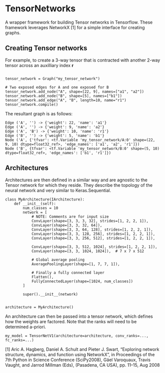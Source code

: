 # TensorNetworks

A wrapper framework for building Tensor networks in Tensorflow.
These framework leverages NetworkX [1] for a simple interface for creating graphs.

## Creating Tensor networks ##

For example, to create a 3-way tensor that is contracted with another 2-way tensor across an auxilliary index **r**
```

tensor_network = Graph("my_tensor_network")

# Two exposed edges for A and one exposed for B
tensor_network.add_node("A", shape=[22, 9], names=["a1", "a2"])
tensor_network.add_node("B", shape=[5], names=["b1"])
tensor_network.add_edge("A", "B", length=10, name="r1")
tensor_network.compile()

```

The resultant graph is as follows:

```
Edge ('A', '') -> {'weight': 22, 'name': 'a1'}
Edge ('A', '') -> {'weight': 9, 'name': 'a2'}
Edge ('A', 'B') -> {'weight': 10, 'name': 'r1'}
Edge ('B', '') -> {'weight': 5, 'name': 'b1'}
Node ('A', {'tfvar': <tf.Variable 'my_tensor_network/A:0' shape=(22, 9, 10) dtype=float32_ref>, 'edge_names': ['a1', 'a2', 'r1']})
Node ('B', {tfvar': <tf.Variable 'my_tensor_network/B:0' shape=(5, 10) dtype=float32_ref>, 'edge_names': ['b1', 'r1']})
```

## Architectures ##

Architectures are then defined in a similar way and are agnostic to the Tensor network for which they reside. 
They describe the topology of the neural network and very similar to Keras.Sequential.

```
class MyArchitecture(IArchitecture):
    def __init__(self):
        num_classes = 10
        network = [
            # NOTE: Comments are for input size
            ConvLayer(shape=[3, 3, 3, 32], strides=[1, 2, 2, 1]),
            ConvLayer(shape=[3, 3, 32, 64]),
            ConvLayer(shape=[3, 3, 64, 128], strides=[1, 2, 2, 1]),
            ConvLayer(shape=[3, 3, 128, 256], strides=[1, 2, 2, 1]),
            ConvLayer(shape=[3, 3, 256, 512], strides=[1, 2, 2, 1]),

            ConvLayer(shape=[3, 3, 512, 1024], strides=[1, 2, 2, 1]),
            ConvLayer(shape=[3, 3, 1024, 1024]),  # 7 x 7 x 512

            # Global average pooling
            AveragePoolingLayer(shape=[1, 7, 7, 1]),

            # Finally a fully connected layer
            Flatten(),
            FullyConnectedLayer(shape=[1024, num_classes])
        ]

        super().__init__(network)


architecture = MyArchitecture()
```

An architecture can then be passed into a tensor network, which defines how the weights are factored.
Note that the ranks will need to be determined a-priori.

```
my_model = TensorNetV1(architecture=architecture, conv_ranks=..., fc_ranks=...)
```


[1] Aric A. Hagberg, Daniel A. Schult and Pieter J. Swart, “Exploring network structure, dynamics, and function using NetworkX”, in Proceedings of the 7th Python in Science Conference (SciPy2008), Gäel Varoquaux, Travis Vaught, and Jarrod Millman (Eds), (Pasadena, CA USA), pp. 11–15, Aug 2008
